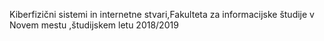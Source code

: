 Kiberfizični sistemi in internetne stvari,Fakulteta za informacijske študije v Novem mestu ,študijskem letu 2018/2019